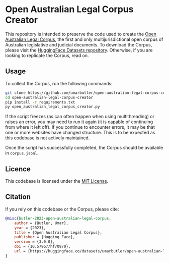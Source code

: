 # **Open Australian Legal Corpus Creator**

This repository is intended to preserve the code used to create the [Open Australian Legal Corpus](https://huggingface.co/datasets/umarbutler/open-australian-legal-corpus), the first and only multijurisdictional open corpus of Australian legislative and judicial documents. To download the Corpus, please visit the [HuggingFace Datasets repository](https://huggingface.co/datasets/umarbutler/open-australian-legal-corpus). Otherwise, if you are looking to replicate the Corpus, read on.

## Usage
To collect the Corpus, run the following commands:
```bash
git clone https://github.com/umarbutler/open-australian-legal-corpus-creator.git
cd open-australian-legal-corpus-creator
pip install -r requirements.txt
py open_australian_legal_corpus_creator.py
```

If the script freezes (as can often happen when using multithreading) or raises an error, you may need to run it again (it is capable of continuing from where it left off). If you continue to encounter errors, it may be that one or more websites have changed structure. This is to be expected as this codebase is not actively maintained.

Once the script has successfully completed, the Corpus should be available in `corpus.jsonl`.

## Licence
This codebase is licensed under the [MIT License](LICENCE).

## Citation
If you rely on this codebase or the Corpus, please cite:
```bibtex
@misc{butler-2023-open-australian-legal-corpus,
    author = {Butler, Umar},
    year = {2023},
    title = {Open Australian Legal Corpus},
    publisher = {Hugging Face},
    version = {3.0.0},
    doi = {10.57967/hf/0970},
    url = {https://huggingface.co/datasets/umarbutler/open-australian-legal-corpus}
}
```
